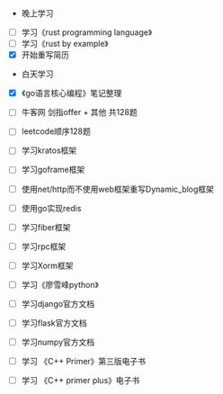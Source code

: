 + 晚上学习

- [ ] 学习《rust programming language》
- [ ] 学习《rust by example》
- [x] 开始重写简历

+ 白天学习

- [x] 《go语言核心编程》笔记整理
- [ ] 牛客网 剑指offer + 其他 共128题
- [ ] leetcode顺序128题
- [ ] 学习kratos框架
- [ ] 学习goframe框架
- [ ] 使用net/http而不使用web框架重写Dynamic_blog框架
- [ ] 使用go实现redis
- [ ] 学习fiber框架
- [ ] 学习rpc框架
- [ ] 学习Xorm框架
- [ ] 学习《廖雪峰python》
- [ ] 学习django官方文档
- [ ] 学习flask官方文档
- [ ] 学习numpy官方文档
- [ ] 学习 《C++ Primer》第三版电子书
- [ ] 学习 《C++ primer plus》电子书

